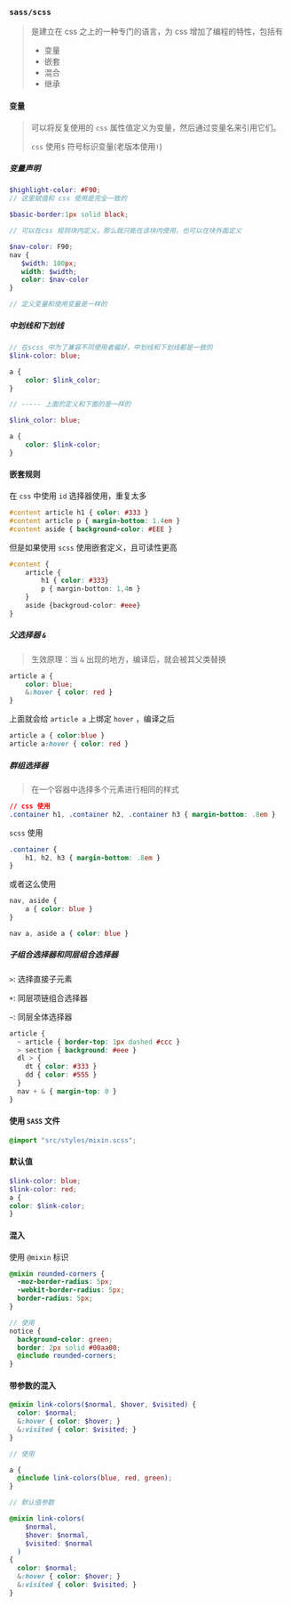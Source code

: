 ### `sass/scss`

> 是建立在 css 之上的一种专门的语言，为 css 增加了编程的特性，包括有
>
> * 变量
> * 嵌套
> * 混合
> * 继承



#### 变量

> 可以将反复使用的 `css` 属性值定义为变量，然后通过变量名来引用它们。
>
> `css` 使用`$` 符号标识变量(老版本使用`!`)

##### 变量声明

```scss
$highlight-color: #F90;
// 这里赋值和 css 使用是完全一致的

$basic-border:1px solid black;

// 可以在css 规则块内定义，那么就只能在该块内使用，也可以在块外面定义

$nav-color: F90;
nav {
   $width: 100px;
   width: $width;
   color: $nav-color
}

// 定义变量和使用变量是一样的
```

##### 中划线和下划线

```scss
// 在scss 中为了兼容不同使用者偏好，中划线和下划线都是一致的
$link-color: blue;

a {
    color: $link_color;
}

// ----- 上面的定义和下面的是一样的

$link_color: blue;

a {
    color: $link-color;
}
```

#### 嵌套规则

在 `css` 中使用 `id` 选择器使用，重复太多

```css
#content article h1 { color: #333 }
#content article p { margin-bottom: 1.4em }
#content aside { background-color: #EEE }
```

但是如果使用 `scss` 使用嵌套定义，且可读性更高

```scss
#content {
    article {
        h1 { color: #333}
        p { margin-botton: 1,4m }
    }
    aside {backgroud-color: #eee}
}
```

##### 父选择器 `&`

> 生效原理：当 `&` 出现的地方，编译后，就会被其父类替换

```scss
article a {
    color: blue;
    &:hover { color: red }
}
```

上面就会给 `article a` 上绑定 `hover`  ，编译之后

```scss
article a { color:blue }
article a:hover { color: red }
```

##### 群组选择器

> 在一个容器中选择多个元素进行相同的样式

```css
// css 使用
.container h1, .container h2, .container h3 { margin-bottom: .8em }
```

`scss` 使用

```scss
.container {
    h1, h2, h3 { margin-bottom: .8em }
}
```

或者这么使用

```css
nav, aside {
    a { color: blue } 
}
```

```scss
nav a, aside a { color: blue }
```

##### 子组合选择器和同层组合选择器

`>`:  选择直接子元素

`+`: 同层项链组合选择器

`~`: 同层全体选择器

```scss
article {
  ~ article { border-top: 1px dashed #ccc }
  > section { background: #eee }
  dl > {
    dt { color: #333 }
    dd { color: #555 }
  }
  nav + & { margin-top: 0 }
}
```



#### 使用 `SASS` 文件

```scss
@import "src/styles/mixin.scss";
```



#### 默认值

```scss
$link-color: blue;
$link-color: red;
a {
color: $link-color;
}
```



#### 混入

使用 `@mixin` 标识

```scss
@mixin rounded-corners {
  -moz-border-radius: 5px;
  -webkit-border-radius: 5px;
  border-radius: 5px;
}

// 使用
notice {
  background-color: green;
  border: 2px solid #00aa00;
  @include rounded-corners;
}
```

#### 带参数的混入

```scss
@mixin link-colors($normal, $hover, $visited) {
  color: $normal;
  &:hover { color: $hover; }
  &:visited { color: $visited; }
}

// 使用

a {
  @include link-colors(blue, red, green);
}

// 默认值参数

@mixin link-colors(
    $normal,
    $hover: $normal,
    $visited: $normal
  )
{
  color: $normal;
  &:hover { color: $hover; }
  &:visited { color: $visited; }
}
```

